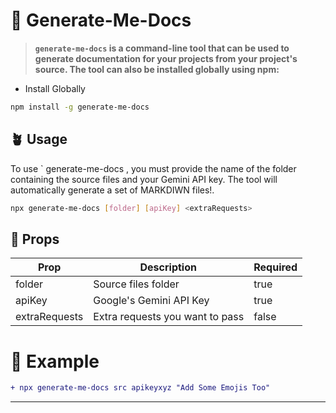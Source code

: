 # 📖 Generate-Me-Docs

> **` generate-me-docs ` is a command-line tool that can be used to generate documentation for your projects from your project's source. The tool can also be installed globally using npm:**

- Install Globally 
```bash
npm install -g generate-me-docs
```

## 🪴 Usage
To use ` generate-me-docs , you must provide the name of the folder containing the source files and your Gemini API key. The tool will automatically generate a set of MARKDIWN files!.

```bash
npx generate-me-docs [folder] [apiKey] <extraRequests> 
```

## 🥠 Props 

| Prop          | Description                 | Required |
| ------------- | --------------------------- | -------- |
| folder        | Source files folder         | true     |
| apiKey        | Google's Gemini API Key      | true     |
| extraRequests | Extra requests you want to pass | false    |


# 💯 Example
```diff
+ npx generate-me-docs src apikeyxyz "Add Some Emojis Too"
```

---
